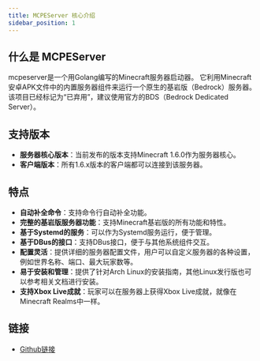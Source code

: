 ```yaml
---
title: MCPEServer 核心介绍
sidebar_position: 1
---
```


## 什么是 MCPEServer

mcpeserver是一个用Golang编写的Minecraft服务器启动器。
它利用Minecraft安卓APK文件中的内置服务器组件来运行一个原生的基岩版（Bedrock）服务器。
该项目已经标记为“已弃用”，建议使用官方的BDS（Bedrock Dedicated Server）。

## 支持版本

- **服务器核心版本**：当前发布的版本支持Minecraft 1.6.0作为服务器核心。
- **客户端版本**：所有1.6.x版本的客户端都可以连接到该服务器。

## 特点

- **自动补全命令**：支持命令行自动补全功能。
- **完整的基岩版服务器功能**：支持Minecraft基岩版的所有功能和特性。
- **基于Systemd的服务**：可以作为Systemd服务运行，便于管理。
- **基于DBus的接口**：支持DBus接口，便于与其他系统组件交互。
- **配置灵活**：提供详细的服务器配置文件，用户可以自定义服务器的各种设置，例如世界名称、端口、最大玩家数等。
- **易于安装和管理**：提供了针对Arch Linux的安装指南，其他Linux发行版也可以参考相关文档进行安装。
- **支持Xbox Live成就**：玩家可以在服务器上获得Xbox Live成就，就像在Minecraft Realms中一样。

## 链接

- [Github链接](https://github.com/codehz/mcpeserver)


